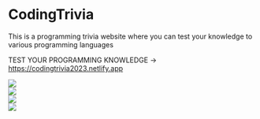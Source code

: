 # CodingTrivia
This is a programming trivia website where you can test your knowledge to various programming languages

TEST YOUR PROGRAMMING KNOWLEDGE -> https://codingtrivia2023.netlify.app

<img src="https://i.ibb.co/cw1fLjC/image.png"><br>
<img src="https://i.ibb.co/DkQmYMF/image.png"><br>
<img src="https://i.ibb.co/CQbPNTs/image.png"><br>
<img src="https://i.ibb.co/tXhbtq7/image.png"><br>
